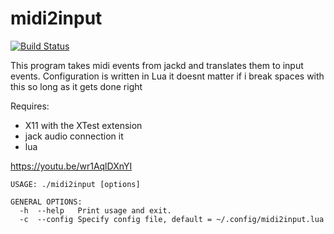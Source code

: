 midi2input
=======
[![Build Status](https://travis-ci.org/enetheru/midi2input.svg?branch=master)](https://travis-ci.org/enetheru/midi2input)

This program takes midi events from jackd and translates them to input events.
Configuration is written in Lua it doesnt matter if i break spaces with this so
long as it gets done right

Requires:
  * X11 with the XTest extension
  * jack audio connection it
  * lua

https://youtu.be/wr1AqlDXnYI

```
USAGE: ./midi2input [options]

GENERAL OPTIONS:
  -h  --help   Print usage and exit.
  -c  --config Specify config file, default = ~/.config/midi2input.lua
```
